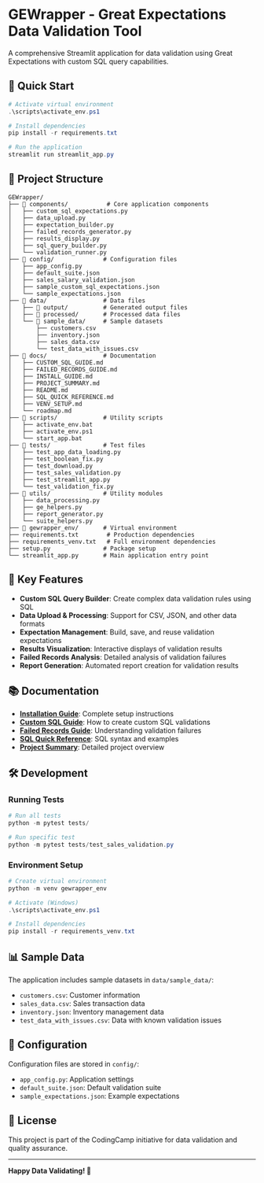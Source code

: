 # GEWrapper - Great Expectations Data Validation Tool

A comprehensive Streamlit application for data validation using Great Expectations with custom SQL query capabilities.

## 🚀 Quick Start

```powershell
# Activate virtual environment
.\scripts\activate_env.ps1

# Install dependencies
pip install -r requirements.txt

# Run the application
streamlit run streamlit_app.py
```

## 📁 Project Structure

```
GEWrapper/
├── 📁 components/           # Core application components
│   ├── custom_sql_expectations.py
│   ├── data_upload.py
│   ├── expectation_builder.py
│   ├── failed_records_generator.py
│   ├── results_display.py
│   ├── sql_query_builder.py
│   └── validation_runner.py
├── 📁 config/              # Configuration files
│   ├── app_config.py
│   ├── default_suite.json
│   ├── sales_salary_validation.json
│   ├── sample_custom_sql_expectations.json
│   └── sample_expectations.json
├── 📁 data/                # Data files
│   ├── 📁 output/          # Generated output files
│   ├── 📁 processed/       # Processed data files
│   └── 📁 sample_data/     # Sample datasets
│       ├── customers.csv
│       ├── inventory.json
│       ├── sales_data.csv
│       └── test_data_with_issues.csv
├── 📁 docs/                # Documentation
│   ├── CUSTOM_SQL_GUIDE.md
│   ├── FAILED_RECORDS_GUIDE.md
│   ├── INSTALL_GUIDE.md
│   ├── PROJECT_SUMMARY.md
│   ├── README.md
│   ├── SQL_QUICK_REFERENCE.md
│   ├── VENV_SETUP.md
│   └── roadmap.md
├── 📁 scripts/             # Utility scripts
│   ├── activate_env.bat
│   ├── activate_env.ps1
│   └── start_app.bat
├── 📁 tests/               # Test files
│   ├── test_app_data_loading.py
│   ├── test_boolean_fix.py
│   ├── test_download.py
│   ├── test_sales_validation.py
│   ├── test_streamlit_app.py
│   └── test_validation_fix.py
├── 📁 utils/               # Utility modules
│   ├── data_processing.py
│   ├── ge_helpers.py
│   ├── report_generator.py
│   └── suite_helpers.py
├── 📁 gewrapper_env/       # Virtual environment
├── requirements.txt        # Production dependencies
├── requirements_venv.txt   # Full environment dependencies
├── setup.py               # Package setup
└── streamlit_app.py       # Main application entry point
```

## 🎯 Key Features

- **Custom SQL Query Builder**: Create complex data validation rules using SQL
- **Data Upload & Processing**: Support for CSV, JSON, and other data formats
- **Expectation Management**: Build, save, and reuse validation expectations
- **Results Visualization**: Interactive displays of validation results
- **Failed Records Analysis**: Detailed analysis of validation failures
- **Report Generation**: Automated report creation for validation results

## 📚 Documentation

- **[Installation Guide](docs/INSTALL_GUIDE.md)**: Complete setup instructions
- **[Custom SQL Guide](docs/CUSTOM_SQL_GUIDE.md)**: How to create custom SQL validations
- **[Failed Records Guide](docs/FAILED_RECORDS_GUIDE.md)**: Understanding validation failures
- **[SQL Quick Reference](docs/SQL_QUICK_REFERENCE.md)**: SQL syntax and examples
- **[Project Summary](docs/PROJECT_SUMMARY.md)**: Detailed project overview

## 🛠️ Development

### Running Tests
```powershell
# Run all tests
python -m pytest tests/

# Run specific test
python -m pytest tests/test_sales_validation.py
```

### Environment Setup
```powershell
# Create virtual environment
python -m venv gewrapper_env

# Activate (Windows)
.\scripts\activate_env.ps1

# Install dependencies
pip install -r requirements_venv.txt
```

## 📊 Sample Data

The application includes sample datasets in `data/sample_data/`:
- `customers.csv`: Customer information
- `sales_data.csv`: Sales transaction data
- `inventory.json`: Inventory management data
- `test_data_with_issues.csv`: Data with known validation issues

## 🔧 Configuration

Configuration files are stored in `config/`:
- `app_config.py`: Application settings
- `default_suite.json`: Default validation suite
- `sample_expectations.json`: Example expectations

## 📝 License

This project is part of the CodingCamp initiative for data validation and quality assurance.

---

**Happy Data Validating! 🎉**
